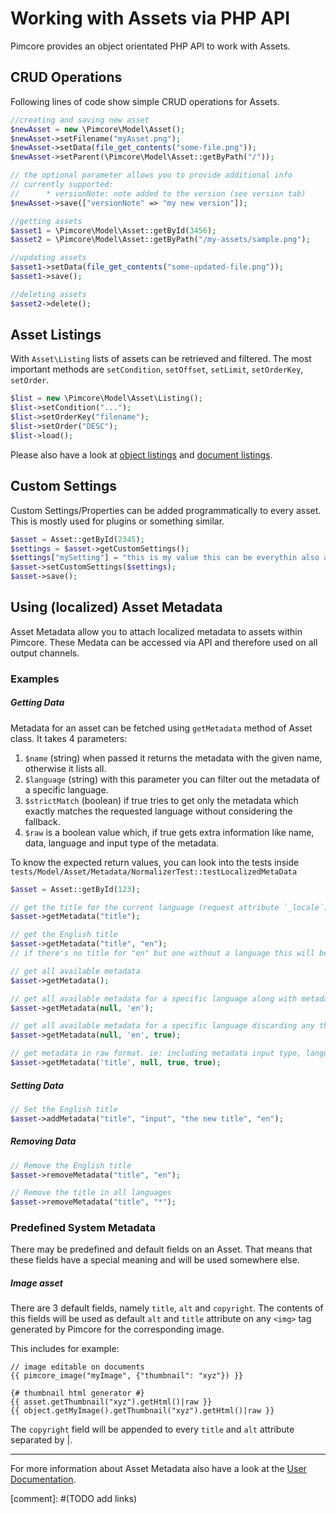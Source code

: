 # Working with Assets via PHP API

Pimcore provides an object orientated PHP API to work with Assets.

## CRUD Operations
Following lines of code show simple CRUD operations for Assets.
 ```php
//creating and saving new asset
$newAsset = new \Pimcore\Model\Asset();
$newAsset->setFilename("myAsset.png");
$newAsset->setData(file_get_contents("some-file.png"));
$newAsset->setParent(\Pimcore\Model\Asset::getByPath("/"));

// the optional parameter allows you to provide additional info
// currently supported:
//      * versionNote: note added to the version (see version tab)
$newAsset->save(["versionNote" => "my new version"]);

//getting assets
$asset1 = \Pimcore\Model\Asset::getById(3456);
$asset2 = \Pimcore\Model\Asset::getByPath("/my-assets/sample.png");

//updating assets
$asset1->setData(file_get_contents("some-updated-file.png"));
$asset1->save();

//deleting assets
$asset2->delete();
 ```

## Asset Listings
With `Asset\Listing` lists of assets can be retrieved and filtered. The most important methods are `setCondition`,
`setOffset`, `setLimit`, `setOrderKey`, `setOrder`.

```php
$list = new \Pimcore\Model\Asset\Listing();
$list->setCondition("...");
$list->setOrderKey("filename");
$list->setOrder("DESC");
$list->load();
```

Please also have a look at [object listings](../05_Objects/03_Working_with_PHP_API.md#objectsListing)
and [document listings](../03_Documents/09_Working_with_PHP_API.md#documentsListing).


## Custom Settings

Custom Settings/Properties can be added programmatically to every asset. This is mostly used for plugins or something
similar.

```php
$asset = Asset::getById(2345);
$settings = $asset->getCustomSettings();
$settings["mySetting"] = "this is my value this can be everythin also an array or an object not only a string";
$asset->setCustomSettings($settings);
$asset->save();
```


## Using (localized) Asset Metadata
Asset Metadata allow you to attach localized metadata to assets within Pimcore. These Medata can be accessed via API and
therefore used on all output channels.

### Examples
##### Getting Data
Metadata for an asset can be fetched using `getMetadata` method of Asset class. It takes 4 parameters: 
1. `$name` (string) when passed it returns the metadata with the given name, otherwise it lists all.
2. `$language` (string) with this parameter you can filter out the metadata of a specific language.
3. `$strictMatch` (boolean) if true tries to get only the metadata which exactly matches the requested language without considering the fallback.
4. `$raw` is a boolean value which, if true gets extra information like name, data, language and input type of the metadata.

To know the expected return values, you can look into the tests inside `tests/Model/Asset/Metadata/NormalizerTest::testLocalizedMetaData`

```php
$asset = Asset::getById(123);

// get the title for the current language (request attribute `_locale`)
$asset->getMetadata("title");

// get the English title
$asset->getMetadata("title", "en");
// if there's no title for "en" but one without a language this will be returned (fallback mechanism).

// get all available metadata
$asset->getMetadata();

// get all available metadata for a specific language along with metadata which have no language assigned
$asset->getMetadata(null, 'en');

// get all available metadata for a specific language discarding any that does not have language set
$asset->getMetadata(null, 'en', true);

// get metadata in raw format. ie: including metadata input type, language, value and name
$asset->getMetadata('title', null, true, true);
 ```

##### Setting Data
 ```php
 // Set the English title
 $asset->addMetadata("title", "input", "the new title", "en");
 ```

##### Removing Data
 ```php
 // Remove the English title
 $asset->removeMetadata("title", "en");

 // Remove the title in all languages
 $asset->removeMetadata("title", "*");
 ```

### Predefined System Metadata
There may be predefined and default fields on an Asset. That means that these fields have a special meaning and
will be used somewhere else.

##### Image asset
There are 3 default fields, namely `title`, `alt` and `copyright`. The contents of this fields will be
used as default `alt` and `title` attribute on any `<img>` tag generated by Pimcore for the
corresponding image.

This includes for example:
```twig
// image editable on documents
{{ pimcore_image("myImage", {"thumbnail": "xyz"}) }}
```

```twig
{# thumbnail html generator #}
{{ asset.getThumbnail("xyz").getHtml()|raw }}
{{ object.getMyImage().getThumbnail("xyz").getHtml()|raw }}
```
The `copyright` field will be appended to every `title` and `alt` attribute separated by |.

---

For more information about Asset Metadata also have a look at the [User Documentation]().

[comment]: #(TODO add links)
